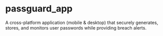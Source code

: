 # passguard_app
A cross-platform application (mobile &amp; desktop) that securely generates, stores, and monitors user passwords while providing breach alerts.
